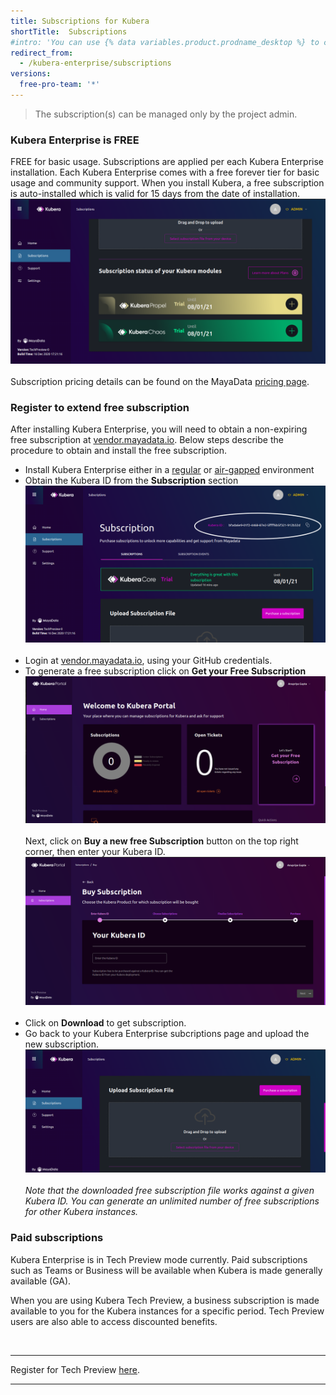 ```yaml
---
title: Subscriptions for Kubera
shortTitle:  Subscriptions
#intro: 'You can use {% data variables.product.prodname_desktop %} to create and manage a Git repository without using the command line.'
redirect_from:
  - /kubera-enterprise/subscriptions
versions:
  free-pro-team: '*'
---
```


<blockquote>
The subscription(s) can be managed only by the project admin.
</blockquote>

### Kubera Enterprise is FREE

FREE for basic usage. Subscriptions are applied per each Kubera Enterprise installation. Each Kubera Enterprise comes with a free forever tier for basic usage and community support. When you install Kubera, a free subscription is auto-installed which is valid for 15 days from the date of installation. 
<a href="/assets/images/enterprise/TrialSubscriptionActive.png" target="_blank"><img class="image-with-border" src="/assets/images/enterprise/TrialSubscriptionActive.png"></a>
<br><br>
Subscription pricing details can be found on the MayaData <a href="https://mayadata.io/get-pricing" target="_blank">pricing page</a>.

### Register to extend free subscription

After installing Kubera Enterprise, you will need to obtain a non-expiring free subscription at <a href="https://vendor.mayadata.io" target="_blank">vendor.mayadata.io</a>. Below steps describe the procedure to obtain and install the free subscription.

- Install Kubera Enterprise either in a <a href="https://kubera-docs.mayadata.io/en/free-pro-team@latest/kubera-enterprise/quickstart" targte="_blank">regular</a> or <a href="https://kubera-docs.mayadata.io/en/free-pro-team@latest/kubera-enterprise/Air-Gapped-environments" target="_blank">air-gapped</a> environment
- Obtain the Kubera ID from the <b>Subscription</b> section
<a href="/assets/images/enterprise/kuberaID.png" target="_blank"><img class="image-with-border" src="/assets/images/enterprise/kuberaID.png"></a>
<br><br>
- Login at  <a href="https://vendor.mayadata.io/login" target="_blank">vendor.mayadata.io</a>, using your GitHub credentials.
- To generate a free subscription click on <b>Get your Free Subscription</b>
<a href="/assets/images/enterprise/FreeSubscription.png" target="_blank"><img class="image-with-border" src="/assets/images/enterprise/FreeSubscription.png"></a>
<br><br>
Next, click on <b>Buy a new free Subscription</b> button on the top right corner, then enter your Kubera ID.
<a href="/assets/images/enterprise/KuberaIDNew.png" target="_blank"><img class="image-with-border" src="/assets/images/enterprise/KuberaIDNew.png"></a>
<br><br>
- Click on <b>Download</b> to get subscription.
- Go back to your Kubera Enterprise subcriptions page and upload the new subscription.
<a href="/assets/images/enterprise/newSubscrip.png" target="_blank"><img class="image-with-border" src="/assets/images/enterprise/newSubscrip.png"></a>
<br><br>
*Note that the downloaded free subscription file works against a given Kubera ID. You can generate an unlimited number of free subscriptions for other Kubera instances.*

### Paid subscriptions 

Kubera Enterprise is in Tech Preview mode currently. Paid subscriptions such as Teams or Business will be available when Kubera is made generally available (GA).

When you are using Kubera Tech Preview, a business subscription is made available to you for the Kubera instances for a specific period. Tech Preview users are also able to access discounted benefits. 

<br>

<hr>

Register for Tech Preview <a href="https://go.mayadata.io/register-for-kubera-chaos-and-propel-technical-preview" target="_blank">here</a>. 

<hr><br>









